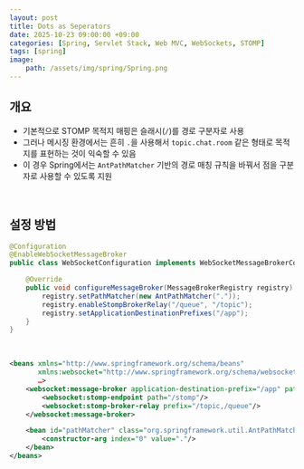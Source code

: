```yaml
---
layout: post
title: Dots as Seperators
date: 2025-10-23 09:00:00 +09:00
categories: [Spring, Servlet Stack, Web MVC, WebSockets, STOMP]
tags: [spring]
image:
    path: /assets/img/spring/Spring.png
---
```



## 개요

- 기본적으로 STOMP 목적지 매핑은 슬래시(`/`)를 경로 구분자로 사용
- 그러나 메시징 환경에서는 흔히 `.`을 사용해서 `topic.chat.room` 같은 형태로 목적지를 표현하는 것이 익숙할 수 있음
- 이 경우 Spring에서는 `AntPathMatcher` 기반의 경로 매칭 규칙을 바꿔서 점을 구분자로 사용할 수 있도록 지원

<br>

## 설정 방법

```java
@Configuration
@EnableWebSocketMessageBroker
public class WebSocketConfiguration implements WebSocketMessageBrokerConfigurer {

    @Override
    public void configureMessageBroker(MessageBrokerRegistry registry) {
        registry.setPathMatcher(new AntPathMatcher("."));
        registry.enableStompBrokerRelay("/queue", "/topic");
        registry.setApplicationDestinationPrefixes("/app");
    }
}
```

<br>

```xml
<beans xmlns="http://www.springframework.org/schema/beans"
       xmlns:websocket="http://www.springframework.org/schema/websocket"
       …>
    <websocket:message-broker application-destination-prefix="/app" path-matcher="pathMatcher">
        <websocket:stomp-endpoint path="/stomp"/>
        <websocket:stomp-broker-relay prefix="/topic,/queue"/>
    </websocket:message-broker>

    <bean id="pathMatcher" class="org.springframework.util.AntPathMatcher">
        <constructor-arg index="0" value="."/>
    </bean>
</beans>
```


<br>